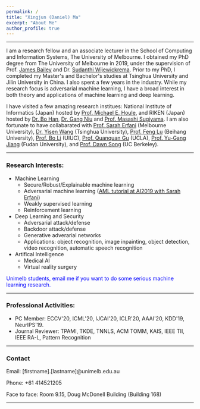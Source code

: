 ```yaml
---
permalink: /
title: "Xingjun (Daniel) Ma"
excerpt: "About Me"
author_profile: true
---
```

---
I am a research fellow and an associate lecturer in the School of Computing and Information Systems, The University of Melbourne. I obtained my PhD degree from The University of Melbourne in 2019, under the supervision of Prof. <a href="http://people.eng.unimelb.edu.au/baileyj/" target="_blank"> James Bailey</a> and Dr. <a href="https://scholar.google.com/citations?user=MjgOHPYAAAAJ&hl=en" target="_blank">Sudanthi Wijewickrema</a>. Prior to my PhD, I completed my Master's and Bachelor's studies at Tsinghua University and Jilin University in China. I also spent a few years in the industry. While my research focus is adversarial machine learning, I have a broad interest in both theory and applications of machine learning and deep learning.

I have visited a few amazing research institues: National Institute of Informatics (Japan) hosted by <a href="http://research.nii.ac.jp/~meh/" target="_blank">Prof. Michael E. Houle</a>, and RIKEN (Japan) hosted by <a href="https://bhanml.github.io/" target="_blank">Dr. Bo Han</a>, <a href="https://niug1984.github.io/" target="_blank">Dr. Gang Niu</a> and <a href="http://www.ms.k.u-tokyo.ac.jp/sugi/index.html" target="_blank">Prof. Masashi Sugiyama</a>. I am also fortunate to have collabarated with <a href="https://people.eng.unimelb.edu.au/smonazam/" target="_blank">Prof. Sarah Erfani</a> (Melbourne University), <a href="https://sites.google.com/site/csyisenwang/" target="_blank">Dr. Yisen Wang</a> (Tsinghua University), <a href="https://scholar.google.com/citations?user=HUYTC0gAAAAJ&hl=en" target="_blank">Prof. Feng Lu</a> (Beihang University), <a href="http://www.crystal-boli.com/" target="_blank">Prof. Bo Li</a> (UIUC), <a href="http://web.cs.ucla.edu/~qgu/" target="_blank"> Prof. Quanquan Gu</a> (UCLA), <a href="http://www.yugangjiang.info" target="_blank"> Prof. Yu-Gang Jiang</a> (Fudan University), and <a href="https://people.eecs.berkeley.edu/~dawnsong/" target="_blank">Prof. Dawn Song</a> (UC Berkeley).

---

### Research Interests:

* Machine Learning
  * Secure/Robust/Explainable machine learning
  * Adversarial machine learning (<a href="https://github.com/xingjunm/AI2019_Tutorial_on_Adversarial_Machine_Learning" target="_blank">AML tutorial at AI2019 with Sarah Erfani</a>)
  * Weakly supervised learning
  * Reinforcement learning
* Deep Learning and Security
  * Adversarial attack/defense
  * Backdoor attack/defense
  * Generative adverarial networks
  * Applications: object recognition, image inpainting, object detection, video recognition, automatic speech recognition
* Artifical Intelligence
  * Medical AI
  * Virtual reality surgery

<span style="color:blue">Unimelb students, email me if you want to do some serious machine learning research. </span>

---

### Professional Activities:

* PC Member: ECCV'20, ICML'20, IJCAI'20, ICLR'20, AAAI'20, KDD'19, NeurIPS'19.
* Journal Reviewer: TPAMI, TKDE, TNNLS, ACM TOMM, KAIS, IEEE TII, IEEE RA-L, Pattern Recognition

<!--
<span style="color:blue">
For PhD applicants: funded positions are available for 2020 in our group on adversarial machine learning research. Please directly contact</span> <a href="http://people.eng.unimelb.edu.au/baileyj/" target="_blank">Prof. James Bailey</a>.

<span style="color:blue">For Unimelb master students, contact me if you are familar with: 1) web skills such as js, node.js and html; and 2) machine/deep learning knowledge/tools such as pytorch, tensorflow, keras. (send me your academic transcript)</span>

-->

---

### Contact

Email: [firstname].[lastname]@unimelb.edu.au

Phone: +61 414521205

Face to face: Room 9.15, Doug McDonell Building (Building 168)

---

